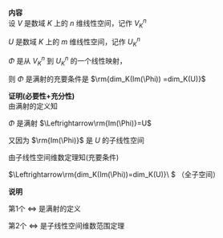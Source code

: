 **内容**    
设 $V$ 是数域 $K$ 上的 $n$ 维线性空间，记作 $V_K^n$     
    
 $U$ 是数域 $K$ 上的 $m$ 维线性空间，记作 $U_K^n$     
    
 $\Phi$ 是从 $V_K^n$ 到 $U_K^n$ 的一个线性映射，    
    
则 $\Phi$ 是满射的充要条件是 $\rm{dim_K(Im(\Phi))    
=dim_K(U)}$     
    
**证明(必要性+充分性)**    
由满射的定义知    
    
 $\Phi$ 是满射 $\Leftrightarrow\rm{Im(\Phi)}=U$     
    
又因为 $\rm{Im(\Phi)}$ 是 $U$ 的子线性空间    
    
由子线性空间维数定理知(充要条件)    
    
 $\Leftrightarrow\rm{dim_K(Im(\Phi))=dim_K(U)}\ $ （全子空间）    
    
**说明**    
    
第1个 $\Leftrightarrow$ 是满射的定义    
    
第2个 $\Leftrightarrow$ 是子线性空间维数范围定理    
